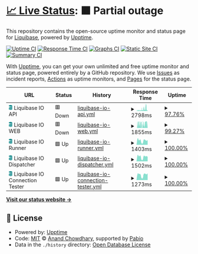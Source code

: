 # [📈 Live Status](https://$LIQUIBASE_IO_CNAME): <!--live status--> **🟧 Partial outage**

This repository contains the open-source uptime monitor and status page for [Liquibase](https://www.liquibase.org), powered by [Upptime](https://github.com/upptime/upptime).

[![Uptime CI](https://github.com/liquibase/liquibase-io-status/workflows/Uptime%20CI/badge.svg)](https://github.com/liquibase/liquibase-io-status/actions?query=workflow%3A%22Uptime+CI%22)
[![Response Time CI](https://github.com/liquibase/liquibase-io-status/workflows/Response%20Time%20CI/badge.svg)](https://github.com/liquibase/liquibase-io-status/actions?query=workflow%3A%22Response+Time+CI%22)
[![Graphs CI](https://github.com/liquibase/liquibase-io-status/workflows/Graphs%20CI/badge.svg)](https://github.com/liquibase/liquibase-io-status/actions?query=workflow%3A%22Graphs+CI%22)
[![Static Site CI](https://github.com/liquibase/liquibase-io-status/workflows/Static%20Site%20CI/badge.svg)](https://github.com/liquibase/liquibase-io-status/actions?query=workflow%3A%22Static+Site+CI%22)
[![Summary CI](https://github.com/liquibase/liquibase-io-status/workflows/Summary%20CI/badge.svg)](https://github.com/liquibase/liquibase-io-status/actions?query=workflow%3A%22Summary+CI%22)

With [Upptime](https://upptime.js.org), you can get your own unlimited and free uptime monitor and status page, powered entirely by a GitHub repository. We use [Issues](https://github.com/liquibase/liquibase-io-status/issues) as incident reports, [Actions](https://github.com/liquibase/liquibase-io-status/actions) as uptime monitors, and [Pages](https://$LIQUIBASE_IO_CNAME) for the status page.

<!--start: status pages-->
<!-- This summary is generated by Upptime (https://github.com/upptime/upptime) -->
<!-- Do not edit this manually, your changes will be overwritten -->
<!-- prettier-ignore -->
| URL | Status | History | Response Time | Uptime |
| --- | ------ | ------- | ------------- | ------ |
| <img alt="" src="https://raw.githubusercontent.com/liquibase/liquibase-io-status/master/static/img/liquibase_fav.svg" height="13"> Liquibase IO API | 🟥 Down | [liquibase-io-api.yml](https://github.com/liquibase/liquibase-io-status/commits/HEAD/history/liquibase-io-api.yml) | <details><summary><img alt="Response time graph" src="./graphs/liquibase-io-api/response-time-week.png" height="20"> 2798ms</summary><br><a href="https://status.liquibase.io/history/liquibase-io-api"><img alt="Response time 2489" src="https://img.shields.io/endpoint?url=https%3A%2F%2Fraw.githubusercontent.com%2Fliquibase%2Fliquibase-io-status%2FHEAD%2Fapi%2Fliquibase-io-api%2Fresponse-time.json"></a><br><a href="https://status.liquibase.io/history/liquibase-io-api"><img alt="24-hour response time 1217" src="https://img.shields.io/endpoint?url=https%3A%2F%2Fraw.githubusercontent.com%2Fliquibase%2Fliquibase-io-status%2FHEAD%2Fapi%2Fliquibase-io-api%2Fresponse-time-day.json"></a><br><a href="https://status.liquibase.io/history/liquibase-io-api"><img alt="7-day response time 2798" src="https://img.shields.io/endpoint?url=https%3A%2F%2Fraw.githubusercontent.com%2Fliquibase%2Fliquibase-io-status%2FHEAD%2Fapi%2Fliquibase-io-api%2Fresponse-time-week.json"></a><br><a href="https://status.liquibase.io/history/liquibase-io-api"><img alt="30-day response time 2489" src="https://img.shields.io/endpoint?url=https%3A%2F%2Fraw.githubusercontent.com%2Fliquibase%2Fliquibase-io-status%2FHEAD%2Fapi%2Fliquibase-io-api%2Fresponse-time-month.json"></a><br><a href="https://status.liquibase.io/history/liquibase-io-api"><img alt="1-year response time 2489" src="https://img.shields.io/endpoint?url=https%3A%2F%2Fraw.githubusercontent.com%2Fliquibase%2Fliquibase-io-status%2FHEAD%2Fapi%2Fliquibase-io-api%2Fresponse-time-year.json"></a></details> | <details><summary><a href="https://status.liquibase.io/history/liquibase-io-api">97.76%</a></summary><a href="https://status.liquibase.io/history/liquibase-io-api"><img alt="All-time uptime 98.59%" src="https://img.shields.io/endpoint?url=https%3A%2F%2Fraw.githubusercontent.com%2Fliquibase%2Fliquibase-io-status%2FHEAD%2Fapi%2Fliquibase-io-api%2Fuptime.json"></a><br><a href="https://status.liquibase.io/history/liquibase-io-api"><img alt="24-hour uptime 97.92%" src="https://img.shields.io/endpoint?url=https%3A%2F%2Fraw.githubusercontent.com%2Fliquibase%2Fliquibase-io-status%2FHEAD%2Fapi%2Fliquibase-io-api%2Fuptime-day.json"></a><br><a href="https://status.liquibase.io/history/liquibase-io-api"><img alt="7-day uptime 97.76%" src="https://img.shields.io/endpoint?url=https%3A%2F%2Fraw.githubusercontent.com%2Fliquibase%2Fliquibase-io-status%2FHEAD%2Fapi%2Fliquibase-io-api%2Fuptime-week.json"></a><br><a href="https://status.liquibase.io/history/liquibase-io-api"><img alt="30-day uptime 98.59%" src="https://img.shields.io/endpoint?url=https%3A%2F%2Fraw.githubusercontent.com%2Fliquibase%2Fliquibase-io-status%2FHEAD%2Fapi%2Fliquibase-io-api%2Fuptime-month.json"></a><br><a href="https://status.liquibase.io/history/liquibase-io-api"><img alt="1-year uptime 98.59%" src="https://img.shields.io/endpoint?url=https%3A%2F%2Fraw.githubusercontent.com%2Fliquibase%2Fliquibase-io-status%2FHEAD%2Fapi%2Fliquibase-io-api%2Fuptime-year.json"></a></details>
| <img alt="" src="https://raw.githubusercontent.com/liquibase/liquibase-io-status/master/static/img/liquibase_fav.svg" height="13"> Liquibase IO WEB | 🟥 Down | [liquibase-io-web.yml](https://github.com/liquibase/liquibase-io-status/commits/HEAD/history/liquibase-io-web.yml) | <details><summary><img alt="Response time graph" src="./graphs/liquibase-io-web/response-time-week.png" height="20"> 1855ms</summary><br><a href="https://status.liquibase.io/history/liquibase-io-web"><img alt="Response time 1695" src="https://img.shields.io/endpoint?url=https%3A%2F%2Fraw.githubusercontent.com%2Fliquibase%2Fliquibase-io-status%2FHEAD%2Fapi%2Fliquibase-io-web%2Fresponse-time.json"></a><br><a href="https://status.liquibase.io/history/liquibase-io-web"><img alt="24-hour response time 1656" src="https://img.shields.io/endpoint?url=https%3A%2F%2Fraw.githubusercontent.com%2Fliquibase%2Fliquibase-io-status%2FHEAD%2Fapi%2Fliquibase-io-web%2Fresponse-time-day.json"></a><br><a href="https://status.liquibase.io/history/liquibase-io-web"><img alt="7-day response time 1855" src="https://img.shields.io/endpoint?url=https%3A%2F%2Fraw.githubusercontent.com%2Fliquibase%2Fliquibase-io-status%2FHEAD%2Fapi%2Fliquibase-io-web%2Fresponse-time-week.json"></a><br><a href="https://status.liquibase.io/history/liquibase-io-web"><img alt="30-day response time 1695" src="https://img.shields.io/endpoint?url=https%3A%2F%2Fraw.githubusercontent.com%2Fliquibase%2Fliquibase-io-status%2FHEAD%2Fapi%2Fliquibase-io-web%2Fresponse-time-month.json"></a><br><a href="https://status.liquibase.io/history/liquibase-io-web"><img alt="1-year response time 1695" src="https://img.shields.io/endpoint?url=https%3A%2F%2Fraw.githubusercontent.com%2Fliquibase%2Fliquibase-io-status%2FHEAD%2Fapi%2Fliquibase-io-web%2Fresponse-time-year.json"></a></details> | <details><summary><a href="https://status.liquibase.io/history/liquibase-io-web">99.27%</a></summary><a href="https://status.liquibase.io/history/liquibase-io-web"><img alt="All-time uptime 99.21%" src="https://img.shields.io/endpoint?url=https%3A%2F%2Fraw.githubusercontent.com%2Fliquibase%2Fliquibase-io-status%2FHEAD%2Fapi%2Fliquibase-io-web%2Fuptime.json"></a><br><a href="https://status.liquibase.io/history/liquibase-io-web"><img alt="24-hour uptime 97.90%" src="https://img.shields.io/endpoint?url=https%3A%2F%2Fraw.githubusercontent.com%2Fliquibase%2Fliquibase-io-status%2FHEAD%2Fapi%2Fliquibase-io-web%2Fuptime-day.json"></a><br><a href="https://status.liquibase.io/history/liquibase-io-web"><img alt="7-day uptime 99.27%" src="https://img.shields.io/endpoint?url=https%3A%2F%2Fraw.githubusercontent.com%2Fliquibase%2Fliquibase-io-status%2FHEAD%2Fapi%2Fliquibase-io-web%2Fuptime-week.json"></a><br><a href="https://status.liquibase.io/history/liquibase-io-web"><img alt="30-day uptime 99.21%" src="https://img.shields.io/endpoint?url=https%3A%2F%2Fraw.githubusercontent.com%2Fliquibase%2Fliquibase-io-status%2FHEAD%2Fapi%2Fliquibase-io-web%2Fuptime-month.json"></a><br><a href="https://status.liquibase.io/history/liquibase-io-web"><img alt="1-year uptime 99.21%" src="https://img.shields.io/endpoint?url=https%3A%2F%2Fraw.githubusercontent.com%2Fliquibase%2Fliquibase-io-status%2FHEAD%2Fapi%2Fliquibase-io-web%2Fuptime-year.json"></a></details>
| <img alt="" src="https://raw.githubusercontent.com/liquibase/liquibase-io-status/master/static/img/liquibase_fav.svg" height="13"> Liquibase IO Runner | 🟩 Up | [liquibase-io-runner.yml](https://github.com/liquibase/liquibase-io-status/commits/HEAD/history/liquibase-io-runner.yml) | <details><summary><img alt="Response time graph" src="./graphs/liquibase-io-runner/response-time-week.png" height="20"> 1403ms</summary><br><a href="https://status.liquibase.io/history/liquibase-io-runner"><img alt="Response time 1049" src="https://img.shields.io/endpoint?url=https%3A%2F%2Fraw.githubusercontent.com%2Fliquibase%2Fliquibase-io-status%2FHEAD%2Fapi%2Fliquibase-io-runner%2Fresponse-time.json"></a><br><a href="https://status.liquibase.io/history/liquibase-io-runner"><img alt="24-hour response time 1563" src="https://img.shields.io/endpoint?url=https%3A%2F%2Fraw.githubusercontent.com%2Fliquibase%2Fliquibase-io-status%2FHEAD%2Fapi%2Fliquibase-io-runner%2Fresponse-time-day.json"></a><br><a href="https://status.liquibase.io/history/liquibase-io-runner"><img alt="7-day response time 1403" src="https://img.shields.io/endpoint?url=https%3A%2F%2Fraw.githubusercontent.com%2Fliquibase%2Fliquibase-io-status%2FHEAD%2Fapi%2Fliquibase-io-runner%2Fresponse-time-week.json"></a><br><a href="https://status.liquibase.io/history/liquibase-io-runner"><img alt="30-day response time 1049" src="https://img.shields.io/endpoint?url=https%3A%2F%2Fraw.githubusercontent.com%2Fliquibase%2Fliquibase-io-status%2FHEAD%2Fapi%2Fliquibase-io-runner%2Fresponse-time-month.json"></a><br><a href="https://status.liquibase.io/history/liquibase-io-runner"><img alt="1-year response time 1049" src="https://img.shields.io/endpoint?url=https%3A%2F%2Fraw.githubusercontent.com%2Fliquibase%2Fliquibase-io-status%2FHEAD%2Fapi%2Fliquibase-io-runner%2Fresponse-time-year.json"></a></details> | <details><summary><a href="https://status.liquibase.io/history/liquibase-io-runner">100.00%</a></summary><a href="https://status.liquibase.io/history/liquibase-io-runner"><img alt="All-time uptime 100.00%" src="https://img.shields.io/endpoint?url=https%3A%2F%2Fraw.githubusercontent.com%2Fliquibase%2Fliquibase-io-status%2FHEAD%2Fapi%2Fliquibase-io-runner%2Fuptime.json"></a><br><a href="https://status.liquibase.io/history/liquibase-io-runner"><img alt="24-hour uptime 100.00%" src="https://img.shields.io/endpoint?url=https%3A%2F%2Fraw.githubusercontent.com%2Fliquibase%2Fliquibase-io-status%2FHEAD%2Fapi%2Fliquibase-io-runner%2Fuptime-day.json"></a><br><a href="https://status.liquibase.io/history/liquibase-io-runner"><img alt="7-day uptime 100.00%" src="https://img.shields.io/endpoint?url=https%3A%2F%2Fraw.githubusercontent.com%2Fliquibase%2Fliquibase-io-status%2FHEAD%2Fapi%2Fliquibase-io-runner%2Fuptime-week.json"></a><br><a href="https://status.liquibase.io/history/liquibase-io-runner"><img alt="30-day uptime 100.00%" src="https://img.shields.io/endpoint?url=https%3A%2F%2Fraw.githubusercontent.com%2Fliquibase%2Fliquibase-io-status%2FHEAD%2Fapi%2Fliquibase-io-runner%2Fuptime-month.json"></a><br><a href="https://status.liquibase.io/history/liquibase-io-runner"><img alt="1-year uptime 100.00%" src="https://img.shields.io/endpoint?url=https%3A%2F%2Fraw.githubusercontent.com%2Fliquibase%2Fliquibase-io-status%2FHEAD%2Fapi%2Fliquibase-io-runner%2Fuptime-year.json"></a></details>
| <img alt="" src="https://raw.githubusercontent.com/liquibase/liquibase-io-status/master/static/img/liquibase_fav.svg" height="13"> Liquibase IO Dispatcher | 🟩 Up | [liquibase-io-dispatcher.yml](https://github.com/liquibase/liquibase-io-status/commits/HEAD/history/liquibase-io-dispatcher.yml) | <details><summary><img alt="Response time graph" src="./graphs/liquibase-io-dispatcher/response-time-week.png" height="20"> 1502ms</summary><br><a href="https://status.liquibase.io/history/liquibase-io-dispatcher"><img alt="Response time 1091" src="https://img.shields.io/endpoint?url=https%3A%2F%2Fraw.githubusercontent.com%2Fliquibase%2Fliquibase-io-status%2FHEAD%2Fapi%2Fliquibase-io-dispatcher%2Fresponse-time.json"></a><br><a href="https://status.liquibase.io/history/liquibase-io-dispatcher"><img alt="24-hour response time 1528" src="https://img.shields.io/endpoint?url=https%3A%2F%2Fraw.githubusercontent.com%2Fliquibase%2Fliquibase-io-status%2FHEAD%2Fapi%2Fliquibase-io-dispatcher%2Fresponse-time-day.json"></a><br><a href="https://status.liquibase.io/history/liquibase-io-dispatcher"><img alt="7-day response time 1502" src="https://img.shields.io/endpoint?url=https%3A%2F%2Fraw.githubusercontent.com%2Fliquibase%2Fliquibase-io-status%2FHEAD%2Fapi%2Fliquibase-io-dispatcher%2Fresponse-time-week.json"></a><br><a href="https://status.liquibase.io/history/liquibase-io-dispatcher"><img alt="30-day response time 1091" src="https://img.shields.io/endpoint?url=https%3A%2F%2Fraw.githubusercontent.com%2Fliquibase%2Fliquibase-io-status%2FHEAD%2Fapi%2Fliquibase-io-dispatcher%2Fresponse-time-month.json"></a><br><a href="https://status.liquibase.io/history/liquibase-io-dispatcher"><img alt="1-year response time 1091" src="https://img.shields.io/endpoint?url=https%3A%2F%2Fraw.githubusercontent.com%2Fliquibase%2Fliquibase-io-status%2FHEAD%2Fapi%2Fliquibase-io-dispatcher%2Fresponse-time-year.json"></a></details> | <details><summary><a href="https://status.liquibase.io/history/liquibase-io-dispatcher">100.00%</a></summary><a href="https://status.liquibase.io/history/liquibase-io-dispatcher"><img alt="All-time uptime 100.00%" src="https://img.shields.io/endpoint?url=https%3A%2F%2Fraw.githubusercontent.com%2Fliquibase%2Fliquibase-io-status%2FHEAD%2Fapi%2Fliquibase-io-dispatcher%2Fuptime.json"></a><br><a href="https://status.liquibase.io/history/liquibase-io-dispatcher"><img alt="24-hour uptime 100.00%" src="https://img.shields.io/endpoint?url=https%3A%2F%2Fraw.githubusercontent.com%2Fliquibase%2Fliquibase-io-status%2FHEAD%2Fapi%2Fliquibase-io-dispatcher%2Fuptime-day.json"></a><br><a href="https://status.liquibase.io/history/liquibase-io-dispatcher"><img alt="7-day uptime 100.00%" src="https://img.shields.io/endpoint?url=https%3A%2F%2Fraw.githubusercontent.com%2Fliquibase%2Fliquibase-io-status%2FHEAD%2Fapi%2Fliquibase-io-dispatcher%2Fuptime-week.json"></a><br><a href="https://status.liquibase.io/history/liquibase-io-dispatcher"><img alt="30-day uptime 100.00%" src="https://img.shields.io/endpoint?url=https%3A%2F%2Fraw.githubusercontent.com%2Fliquibase%2Fliquibase-io-status%2FHEAD%2Fapi%2Fliquibase-io-dispatcher%2Fuptime-month.json"></a><br><a href="https://status.liquibase.io/history/liquibase-io-dispatcher"><img alt="1-year uptime 100.00%" src="https://img.shields.io/endpoint?url=https%3A%2F%2Fraw.githubusercontent.com%2Fliquibase%2Fliquibase-io-status%2FHEAD%2Fapi%2Fliquibase-io-dispatcher%2Fuptime-year.json"></a></details>
| <img alt="" src="https://raw.githubusercontent.com/liquibase/liquibase-io-status/master/static/img/liquibase_fav.svg" height="13"> Liquibase IO Connection Tester | 🟩 Up | [liquibase-io-connection-tester.yml](https://github.com/liquibase/liquibase-io-status/commits/HEAD/history/liquibase-io-connection-tester.yml) | <details><summary><img alt="Response time graph" src="./graphs/liquibase-io-connection-tester/response-time-week.png" height="20"> 1273ms</summary><br><a href="https://status.liquibase.io/history/liquibase-io-connection-tester"><img alt="Response time 959" src="https://img.shields.io/endpoint?url=https%3A%2F%2Fraw.githubusercontent.com%2Fliquibase%2Fliquibase-io-status%2FHEAD%2Fapi%2Fliquibase-io-connection-tester%2Fresponse-time.json"></a><br><a href="https://status.liquibase.io/history/liquibase-io-connection-tester"><img alt="24-hour response time 1600" src="https://img.shields.io/endpoint?url=https%3A%2F%2Fraw.githubusercontent.com%2Fliquibase%2Fliquibase-io-status%2FHEAD%2Fapi%2Fliquibase-io-connection-tester%2Fresponse-time-day.json"></a><br><a href="https://status.liquibase.io/history/liquibase-io-connection-tester"><img alt="7-day response time 1273" src="https://img.shields.io/endpoint?url=https%3A%2F%2Fraw.githubusercontent.com%2Fliquibase%2Fliquibase-io-status%2FHEAD%2Fapi%2Fliquibase-io-connection-tester%2Fresponse-time-week.json"></a><br><a href="https://status.liquibase.io/history/liquibase-io-connection-tester"><img alt="30-day response time 959" src="https://img.shields.io/endpoint?url=https%3A%2F%2Fraw.githubusercontent.com%2Fliquibase%2Fliquibase-io-status%2FHEAD%2Fapi%2Fliquibase-io-connection-tester%2Fresponse-time-month.json"></a><br><a href="https://status.liquibase.io/history/liquibase-io-connection-tester"><img alt="1-year response time 959" src="https://img.shields.io/endpoint?url=https%3A%2F%2Fraw.githubusercontent.com%2Fliquibase%2Fliquibase-io-status%2FHEAD%2Fapi%2Fliquibase-io-connection-tester%2Fresponse-time-year.json"></a></details> | <details><summary><a href="https://status.liquibase.io/history/liquibase-io-connection-tester">100.00%</a></summary><a href="https://status.liquibase.io/history/liquibase-io-connection-tester"><img alt="All-time uptime 100.00%" src="https://img.shields.io/endpoint?url=https%3A%2F%2Fraw.githubusercontent.com%2Fliquibase%2Fliquibase-io-status%2FHEAD%2Fapi%2Fliquibase-io-connection-tester%2Fuptime.json"></a><br><a href="https://status.liquibase.io/history/liquibase-io-connection-tester"><img alt="24-hour uptime 100.00%" src="https://img.shields.io/endpoint?url=https%3A%2F%2Fraw.githubusercontent.com%2Fliquibase%2Fliquibase-io-status%2FHEAD%2Fapi%2Fliquibase-io-connection-tester%2Fuptime-day.json"></a><br><a href="https://status.liquibase.io/history/liquibase-io-connection-tester"><img alt="7-day uptime 100.00%" src="https://img.shields.io/endpoint?url=https%3A%2F%2Fraw.githubusercontent.com%2Fliquibase%2Fliquibase-io-status%2FHEAD%2Fapi%2Fliquibase-io-connection-tester%2Fuptime-week.json"></a><br><a href="https://status.liquibase.io/history/liquibase-io-connection-tester"><img alt="30-day uptime 100.00%" src="https://img.shields.io/endpoint?url=https%3A%2F%2Fraw.githubusercontent.com%2Fliquibase%2Fliquibase-io-status%2FHEAD%2Fapi%2Fliquibase-io-connection-tester%2Fuptime-month.json"></a><br><a href="https://status.liquibase.io/history/liquibase-io-connection-tester"><img alt="1-year uptime 100.00%" src="https://img.shields.io/endpoint?url=https%3A%2F%2Fraw.githubusercontent.com%2Fliquibase%2Fliquibase-io-status%2FHEAD%2Fapi%2Fliquibase-io-connection-tester%2Fuptime-year.json"></a></details>

<!--end: status pages-->

[**Visit our status website →**](https://$LIQUIBASE_IO_CNAME)

## 📄 License

- Powered by: [Upptime](https://github.com/upptime/upptime)
- Code: [MIT](./LICENSE) © [Anand Chowdhary](https://anandchowdhary.com), supported by [Pabio](https://pabio.com)
- Data in the `./history` directory: [Open Database License](https://opendatacommons.org/licenses/odbl/1-0/)
